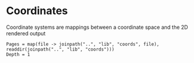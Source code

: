 # Coordinates

Coordinate systems are mappings between a coordinate space and the 2D rendered output

```@contents
Pages = map(file -> joinpath("..", "lib", "coords", file), readdir(joinpath("..", "lib", "coords")))
Depth = 1
```
